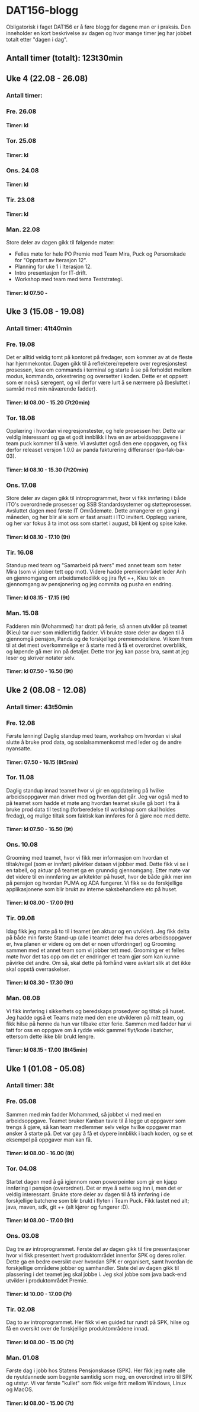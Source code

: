 # DAT156-blogg
Obligatorisk i faget DAT156 er å føre blogg for dagene man er i praksis. Den inneholder en kort beskrivelse av dagen og hvor mange timer jeg har jobbet totalt etter "dagen i dag". 

## Antall timer (totalt): 123t30min

## Uke 4 (22.08 - 26.08) 
### Antall timer: 

### Fre. 26.08
#### Timer: kl 

### Tor. 25.08
#### Timer: kl 

### Ons. 24.08
#### Timer: kl 

### Tir. 23.08
#### Timer: kl 

### Man. 22.08
Store deler av dagen gikk til følgende møter: 
- Felles møte for hele PO Premie med Team Mira, Puck og Personskade for "Oppstart av Iterasjon 12". 
- Planning for uke 1 i Iterasjon 12. 
- Intro presentasjon for IT-drift.
- Workshop med team med tema Teststrategi. 

#### Timer: kl 07.50 - 

## Uke 3 (15.08 - 19.08)
### Antall timer: 41t40min

### Fre. 19.08
Det er alltid veldig tomt på kontoret på fredager, som kommer av at de fleste har hjemmekontor. Dagen gikk til å reflektere/repetere over regresjonstest prosessen, lese om commands i terminal og starte å se på forholdet mellom modus, kommando, orkestrering og oversetter i koden. Dette er et oppsett som er nokså særegent, og vil derfor være lurt å se nærmere på (besluttet i samråd med min nåværende fadder). 
#### Timer: kl 08.00 - 15.20 (7t20min) 

### Tor. 18.08 
Opplæring i hvordan vi regresjonstester, og hele prosessen her. Dette var veldig interessant og ga et godt innblikk i hva en av arbeidsoppgavene i team puck kommer til å være. Vi avsluttet også den ene oppgaven, og fikk derfor releaset versjon 1.0.0 av panda fakturering differanser (pa-fak-ba-03). 
#### Timer: kl 08.10 - 15.30 (7t20min)

### Ons. 17.08 
Store deler av dagen gikk til introprogrammet, hvor vi fikk innføring i både ITO's overordnede prosesser og SSB Standardsystemer og støtteprosesser. Avsluttet dagen med første IT Områdemøte. Dette arrangerer en gang i måneden, og her blir alle som er fast ansatt i ITO invitert. Opplegg variere, og her var fokus å ta imot oss som startet i august, bli kjent og spise kake. 
#### Timer: kl 08.10 - 17.10 (9t) 

### Tir. 16.08
Standup med team og "Samarbeid på tvers" med annet team som heter Mira (som vi jobber tett opp mot). Videre hadde premieområdet leder Anh en gjennomgang om arbeidsmetodiikk og jira flyt ++, Kieu tok en gjennomgang av pensjonering og jeg commita og pusha en endring. 
#### Timer: kl 08.15 - 17.15 (9t)  

### Man. 15.08 
Fadderen min (Mohammed) har dratt på ferie, så annen utvikler på teamet (Kieu) tar over som midlertidig fadder. Vi brukte store deler av dagen til å gjennomgå pensjon, Panda og de forskjellige premiemodellene. Vi kom frem til at det mest overkommelige er å starte med å få et overordnet overblikk, og løpende gå mer inn på detaljer. Dette tror jeg kan passe bra, samt at jeg leser og skriver notater selv. 
#### Timer: kl 07.50 - 16.50 (9t)

## Uke 2 (08.08 - 12.08)
### Antall timer: 43t50min

### Fre. 12.08 
Første lønning! 
Daglig standup med team, workshop om hvordan vi skal slutte å bruke prod data, og sosialsammenkomst med leder og de andre nyansatte. 
#### Timer: 07.50 - 16.15 (8t5min)

### Tor. 11.08 
Daglig standup innad teamet hvor vi gir en oppdatering på hvilke arbeidsoppgaver man driver med og hvordan det går. Jeg var også med to på teamet som hadde et møte ang hvordan teamet skulle gå bort i fra å bruke prod data til testing (forberedelse til workshop som skal holdes fredag), og mulige tiltak som faktisk kan innføres for å gjøre noe med dette. 
#### Timer: kl 07.50 - 16.50 (9t) 

### Ons. 10.08 
Grooming med teamet, hvor vi fikk mer informasjon om hvordan et tiltak/regel (som er innført) påvirker dataen vi jobber med. Dette fikk vi se i en tabell, og aktuar på teamet ga en grunndig gjennomgang. Etter møte var det videre til en innnføring av arkitekter på huset, hvor de både gikk mer inn på pensjon og hvordan PUMA og ADA fungerer. Vi fikk se de forskjellige applikasjonene som blir brukt av interne saksbehandlere etc på huset. 
#### Timer: kl 08.00 - 17.00 (9t) 

### Tir. 09.08 
Idag fikk jeg møte på to til i teamet (en aktuar og en utvikler). Jeg fikk delta på både min første Stand-up (alle i teamet deler hva deres arbeidsoppgaver er, hva planen er videre og om det er noen utfordringer) og Grooming sammen med et annet team som vi jobber tett med. Grooming er et felles møte hvor det tas opp om det er endringer et team gjør som kan kunne påvirke det andre. Om så, skal dette på forhånd være avklart slik at det ikke skal oppstå overraskelser. 
#### Timer: kl 08.30 - 17.30 (9t)

### Man. 08.08 
Vi fikk innføring i sikkerhets og beredskaps prosedyrer og tiltak på huset. Jeg hadde også et Teams møte med den ene utvikleren på mitt team, og fikk hilse på henne da hun var tilbake etter ferie. 
Sammen med fadder har vi tatt for oss en oppgave om å rydde vekk gammel flyt/kode i batcher, ettersom dette ikke blir brukt lengre. 
#### Timer: kl 08.15 - 17.00 (8t45min)

## Uke 1 (01.08 - 05.08)
### Antall timer: 38t

### Fre. 05.08
Sammen med min fadder Mohammed, så jobbet vi med med en arbeidsoppgave. Teamet bruker Kanban tavle til å legge ut oppgaver som trengs å gjøre, så kan team medlemmer selv velge hvilke oppgaver man ønsker å starte på. Det var gøy å få et dypere innblikk i bach koden, og se et eksempel på oppgaver man kan få. 
#### Timer: kl 08.00 - 16.00 (8t)

### Tor. 04.08
Startet dagen med å gå igjennom noen powerpointer som gir en kjapp innføring i pensjon (overordnet). Det er mye å sette seg inn i, men det er veldig interessant. Brukte store deler av dagen til å få innføring i de forskjellige batchene som blir brukt i flyten i Team Puck. 
Fikk lastet ned alt; java, maven, sdk, git ++ (alt kjører og fungerer :D). 
#### Timer: kl 08.00 - 17.00 (9t)

### Ons. 03.08 
Dag tre av introprogrammet. Første del av dagen gikk til fire presentasjoner hvor vi fikk presentert hvert produktområdet innenfor SPK og deres roller. Dette ga en bedre oversikt over hvordan SPK er organisert, samt hvordan de forskjellige områdene jobber og samhandler. 
Siste del av dagen gikk til plassering i det teamet jeg skal jobbe i. Jeg skal jobbe som java back-end utvikler i produktområdet Premie. 
#### Timer: kl 10.00 - 17.00 (7t)

### Tir. 02.08 
Dag to av introprogrammet. Her fikk vi en guided tur rundt på SPK, hilse og få en oversikt over de forskjellige produktområdene innad.
#### Timer: kl 08.00 - 15.00 (7t)

### Man. 01.08 
Første dag i jobb hos Statens Pensjonskasse (SPK). Her fikk jeg møte alle de nyutdannede som begynte samtidig som meg, en overordnet intro til SPK og utstyr. Vi var første "kullet" som fikk velge fritt mellom Windows, Linux og MacOS.
#### Timer: kl 08.00 - 15.00 (7t)
